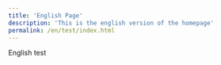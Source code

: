 ```yaml
---
title: 'English Page'
description: 'This is the english version of the homepage'
permalink: /en/test/index.html
---
```


English test